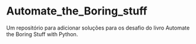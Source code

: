# Automate_the_Boring_stuff
Um repositório para adicionar soluções para os desafio do livro Automate the Boring Stuff with Python. 
